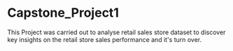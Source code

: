 # Capstone_Project1
This Project was carried out to analyse retail sales store dataset to discover key insights on the retail store sales performance and it's turn over. 
